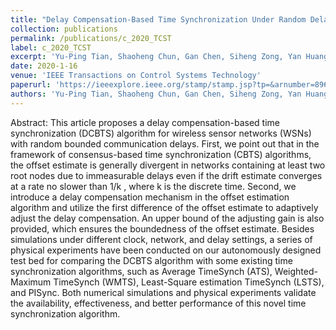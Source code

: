 ```yaml
---
title: "Delay Compensation-Based Time Synchronization Under Random Delays: Algorithm and Experiment"
collection: publications
permalink: /publications/c_2020_TCST
label: c_2020_TCST
excerpt: 'Yu-Ping Tian, Shaoheng Chun, Gan Chen, Siheng Zong, Yan Huang and Bo Wang'
date: 2020-1-16
venue: 'IEEE Transactions on Control Systems Technology'
paperurl: 'https://ieeexplore.ieee.org/stamp/stamp.jsp?tp=&arnumber=8961134'
authors: 'Yu-Ping Tian, Shaoheng Chun, Gan Chen, Siheng Zong, Yan Huang and Bo Wang'
---
```


Abstract: This article proposes a delay compensation-based time synchronization (DCBTS) algorithm for wireless sensor networks (WSNs) with random bounded communication delays. First, we point out that in the framework of consensus-based time synchronization (CBTS) algorithms, the offset estimate is generally divergent in networks containing at least two root nodes due to immeasurable delays even if the drift estimate converges at a rate no slower than 1/k , where k is the discrete time. Second, we introduce a delay compensation mechanism in the offset estimation algorithm and utilize the first difference of the offset estimate to adaptively adjust the delay compensation. An upper bound of the adjusting gain is also provided, which ensures the boundedness of the offset estimate. Besides simulations under different clock, network, and delay settings, a series of physical experiments have been conducted on our autonomously designed test bed for comparing the DCBTS algorithm with some existing time synchronization algorithms, such as Average TimeSynch (ATS), Weighted-Maximum TimeSynch (WMTS), Least-Square estimation TimeSynch (LSTS), and PISync. Both numerical simulations and physical experiments validate the availability, effectiveness, and better performance of this novel time synchronization algorithm.

